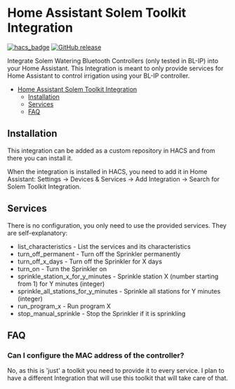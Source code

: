# Home Assistant Solem Toolkit Integration

[![hacs_badge](https://img.shields.io/badge/HACS-Default-41BDF5.svg)](https://github.com/hacs/integration)
[![GitHub release](https://img.shields.io/github/release/hcraveiro/Home-Assistant-Solem-Toolkit.svg)](https://github.com/hcraveiro/Home-Assistant-Solem-Toolkit/releases/)

Integrate Solem Watering Bluetooth Controllers (only tested in BL-IP) into your Home Assistant. This Integration is meant to only provide services for Home Assistant to control irrigation using your BL-IP controller. 

- [Home Assistant Solem Toolkit Integration](#home-assistant-solem-toolkit-integration)
    - [Installation](#installation)
    - [Services](#services)
    - [FAQ](#faq)

## Installation

This integration can be added as a custom repository in HACS and from there you can install it.

When the integration is installed in HACS, you need to add it in Home Assistant: Settings → Devices & Services → Add Integration → Search for Solem Toolkit Integration.

## Services

There is no configuration, you only need to use the provided services. They are self-explanatory:
* list_characteristics - List the services and its characteristics
* turn_off_permanent - Turn off the Sprinkler permanently
* turn_off_x_days - Turn off the Sprinkler for X days
* turn_on - Turn the Sprinkler on
* sprinkle_station_x_for_y_minutes - Sprinkle station X (number starting from 1) for Y minutes (integer)
* sprinkle_all_stations_for_y_minutes - Sprinkle all stations for Y minutes (integer)
* run_program_x - Run program X
* stop_manual_sprinkle - Stop the Sprinkler if it is sprinkling

## FAQ

### Can I configure the MAC address of the controller?

No, as this is 'just' a toolkit you need to provide it to every service. I plan to have a different Integration that will use this toolkit that will take care of that.
